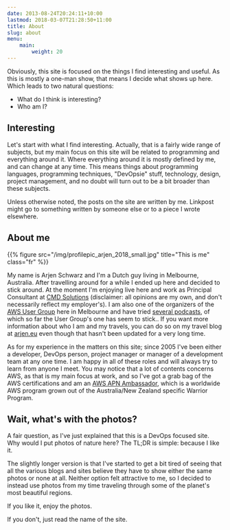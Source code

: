 ```yaml
---
date: 2013-08-24T20:24:11+10:00
lastmod: 2018-03-07T21:28:50+11:00
title: About
slug: about
menu:
    main:
        weight: 20
---
```


Obviously, this site is focused on the things I find interesting and useful. As this is mostly a one-man show, that means I decide what shows up here. Which leads to two natural questions:

* What do I think is interesting?
* Who am I?

## Interesting

Let's start with what I find interesting. Actually, that is a fairly wide range of subjects, but my main focus on this site will be related to programming and everything around it. Where everything around it is mostly defined by me, and can change at any time. This means things about programming languages, programming techniques, "DevOpsie" stuff, technology, design, project management, and no doubt will turn out to be a bit broader than these subjects.

Unless otherwise noted, the posts on the site are written by me. Linkpost might go to something written by someone else or to a piece I wrote elsewhere.

## About me

{{% figure src="/img/profilepic_arjen_2018_small.jpg" title="This is me" class="fr" %}}

My name is Arjen Schwarz and I'm a Dutch guy living in Melbourne, Australia. After travelling around for a while I ended up here and decided to stick around. At the moment I'm enjoying live here and work as Principal Consultant at [CMD Solutions](https://cmdsolutions.com.au) (disclaimer: all opinions are my own, and don't necessarily reflect my employer's). I am also one of the organizers of the [AWS User Group](https://melb.awsug.org.au) here in Melbourne and have tried [several podcasts](/podcasts), of which so far the User Group's one has seem to stick.. If you want more information about who I am and my travels, you can do so on my travel blog at [arjen.eu](https://www.arjen.eu) even though that hasn't been updated for a very long time.

As for my experience in the matters on this site; since 2005 I've been either a developer, DevOps person, project manager or manager of a development team at any one time. I am happy in all of these roles and will always try to learn from anyone I meet.
You may notice that a lot of contents concerns AWS, as that is my main focus at work, and so I've got a grab bag of the AWS certifications and am an [AWS APN Ambassador](https://aws.amazon.com/partners/ambassadors/ambassador-apac/), which is a worldwide AWS program grown out of the Australia/New Zealand specific Warrior Program.
## Wait, what's with the photos?

A fair question, as I've just explained that this is a DevOps focused site. Why would I put photos of nature here? The TL;DR is simple: because I like it.

The slightly longer version is that I've started to get a bit tired of seeing that all the various blogs and sites believe they have to show either the same photos or none at all. Neither option felt attractive to me, so I decided to instead use photos from my time traveling through some of the planet's most beautiful regions.

If you like it, enjoy the photos.

If you don't, just read the name of the site.
